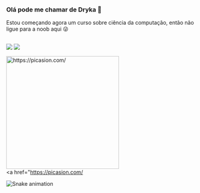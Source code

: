 ### Olá pode me chamar de Dryka 👋
Estou começando agora um curso sobre ciência da computação, então não ligue para a noob aqui 😜
  </div>
  <br><a href="https://www.youtube.com/channel/UCAH13gUwq6BvgGc5LIRCpbw" target="_blank"><img src="https://img.shields.io/badge/-Youtube-%23EA4335?style=for-the-badge&logo=youtube&logoColor=white" target="_blank"></a>
   	<a href="https://www.twitch.tv/ghoulgirl92" target="_blank"><img src="https://img.shields.io/badge/Twitch-9146FF?style=for-the-badge&logo=twitch&logoColor=white" target="_blank"></a>
  
  <a href="https://picasion.com/"><img src="https://i.picasion.com/pic92/16b30fe098fa1c9791dfa97c97f309ef.gif" width="300" height="300" border="0" alt="https://picasion.com/" /></a><br /><a href="https://picasion.com/</a>   
    
  ![Snake animation](https://github.com/ghoulgirl92/ghoulgirl92/blob/output/github-contribution-grid-snake.svg)
 <div>
